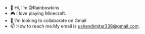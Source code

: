- 👋 Hi, I’m @Rainbowkins
- 🎮 I love playing Minecraft. 
- 💞️ I’m looking to collaborate on Gmail
- 📫 How to reach me:My email is ushevdimitar338@gmail.com.

<!---
Rainbowkins/Rainbowkins is a ✨ special ✨ repository because its `README.md` (this file) appears on your GitHub profile.
You can click the Preview link to take a look at your changes.
--->
